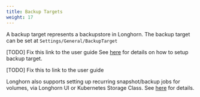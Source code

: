 ```yaml
---
title: Backup Targets
weight: 17
---
```


A backup target represents a backupstore in Longhorn. The backup target can be set at `Settings/General/BackupTarget`

[TODO] Fix this link to the user guide
See [here](#set-backuptarget) for details on how to setup backup target.

[TODO] Fix this to link to the user guide

Longhorn also supports setting up recurring snapshot/backup jobs for volumes, via Longhorn UI or Kubernetes Storage Class. See [here](#setup-recurring-snapshotbackup) for details.